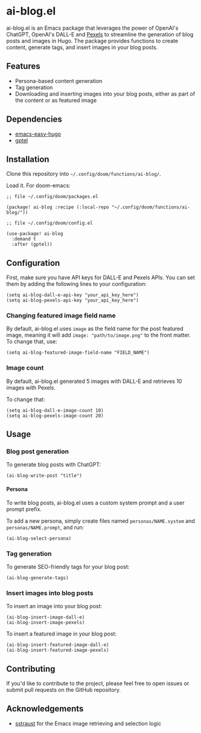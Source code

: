 # ai-blog.el

ai-blog.el is an Emacs package that leverages the power of OpenAI's ChatGPT, OpenAI's DALL-E and [Pexels](https://www.pexels.com/) to streamline the generation of blog posts and images in Hugo. The package provides functions to create content, generate tags, and insert images in your blog posts.

## Features

- Persona-based content generation
- Tag generation
- Downloading and inserting images into your blog posts, either as part of the content or as featured image

## Dependencies

- [emacs-easy-hugo](https://github.com/masasam/emacs-easy-hugo)
- [gptel](https://github.com/karthink/gptel)

## Installation

Clone this repository into `~/.config/doom/functions/ai-blog/`.

Load it. For doom-emacs:

```emacs-lisp
;; file ~/.config/doom/packages.el

(package! ai-blog :recipe (:local-repo "~/.config/doom/functions/ai-blog/"))
```

```emacs-lisp
;; file ~/.config/doom/config.el

(use-package! ai-blog
  :demand t
  :after (gptel))
```

## Configuration

First, make sure you have API keys for DALL-E and Pexels APIs. You can set them by adding the following lines to your configuration:

``` emacs-lisp
(setq ai-blog-dall-e-api-key "your_api_key_here")
(setq ai-blog-pexels-api-key "your_api_key_here")
```

### Changing featured image field name

By default, ai-blog.el uses `image` as the field name for the post featured image, meaning it will add `image: "path/to/image.png"` to the front matter. To change that, use:

```emacs-lisp
(setq ai-blog-featured-image-field-name "FIELD_NAME")
```

### Image count

By default, ai-blog.el generated 5 images with DALL-E and retrieves 10 images with Pexels.

To change that:

```emacs-lisp
(setq ai-blog-dall-e-image-count 10)
(setq ai-blog-pexels-image-count 20)
```

## Usage

### Blog post generation

To generate blog posts with ChatGPT:

``` emacs-lisp
(ai-blog-write-post "title")
```

#### Persona

To write blog posts, ai-blog.el uses a custom system prompt and a user prompt prefix.

To add a new persona, simply create files named `personas/NAME.system` and `personas/NAME.prompt`, and run:

```emacs-lisp
(ai-blog-select-persona)
```

### Tag generation

To generate SEO-friendly tags for your blog post:

``` emacs-lisp
(ai-blog-generate-tags)
```

### Insert images into blog posts

To insert an image into your blog post:

``` emacs-lisp
(ai-blog-insert-image-dall-e)
(ai-blog-insert-image-pexels)
```

To insert a featured image in your blog post:

``` emacs-lisp
(ai-blog-insert-featured-image-dall-e)
(ai-blog-insert-featured-image-pexels)
```

## Contributing

If you'd like to contribute to the project, please feel free to open issues or submit pull requests on the GitHub repository.

## Acknowledgements

- [sstraust](https://github.com/sstraust) for the Emacs image retrieving and selection logic
